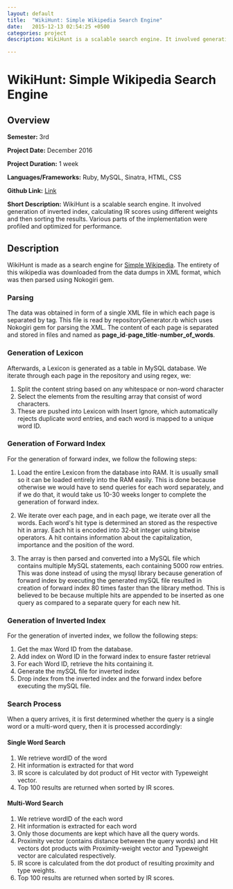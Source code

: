 ```yaml
---
layout: default
title:  "WikiHunt: Simple Wikipedia Search Engine"
date:   2015-12-13 02:54:25 +0500
categories: project
description: WikiHunt is a scalable search engine. It involved generation of inverted index, calculating IR scores using different weights and then sorting the results.

---
```

# **WikiHunt: Simple Wikipedia Search Engine**
## **Overview**
**Semester:** 3rd

**Project Date:** December 2016

**Project Duration:** 1 week

**Languages/Frameworks:** Ruby, MySQL, Sinatra, HTML, CSS

**Github Link:** [Link](https://www.github.com/haseebs/search-engine-ruby)

**Short Description:** WikiHunt is a scalable search engine. It involved
generation of inverted index, calculating IR scores using different
weights and then sorting the results. Various parts of the
implementation were profiled and optimized for performance.

## **Description**
WikiHunt is made as a search engine for [Simple
Wikipedia](https://simple.wikipedia.org/wiki/Main_Page). The entirety of
this wikipedia was downloaded from the data dumps in XML format, which
was then parsed using Nokogiri gem.

### **Parsing**
The data was obtained in form of a single XML file in which each page is
separated by <page> tag. This file is read by repositoryGenerator.rb
which uses Nokogiri gem for parsing the XML. The content of each page
is separated and stored in files and named as
**page_id**-**page_title**-**number_of_words**.

### **Generation of Lexicon**
Afterwards, a Lexicon is generated as a table in MySQL database. We
iterate through each page in the repository and using regex, we:
1. Split the content string based on any whitespace or non-word character
2. Select the elements from the resulting array that consist of word
characters.
3. These are pushed into Lexicon with Insert Ignore, which automatically
   rejects duplicate word entries, and each word is mapped to a unique
   word ID.

### **Generation of Forward Index**
For the generation of forward index, we follow the following steps:
1. Load the entire Lexicon from the database into RAM. It is usually
   small so it can be loaded entirely into the RAM easily. This is done
   because otherwise we would have to send queries for each word
   separately, and if we do that, it would take us 10-30 weeks longer to
   complete the generation of forward index.

2. We iterate over each page, and in each page, we iterate over all the
   words. Each word's hit type is determined an stored as the respective
   hit in array. Each hit is encoded into 32-bit integer using bitwise
   operators. A hit contains information about the capitalization,
   importance and the position of the word.
   
3. The array is then parsed and converted into a MySQL file which contains
   multiple MySQL statements, each containing 5000 row entries. This was
   done instead of using the mysql library because generation of forward
   index by executing the generated mySQL file resulted in creation of
   forward index 80 times faster than the library method. This is believed
   to be because multiple hits are appended to be inserted as one query as
   compared to a separate query for each new hit.
   
### **Generation of Inverted Index**
For the generation of inverted index, we follow the following steps:  
1. Get the max Word ID from the database.
2. Add index on Word ID in the forward index to ensure faster retrieval
3. For each Word ID, retrieve the hits containing it.
4. Generate the mySQL file for inverted index
5. Drop index from the inverted index and the forward index before executing
   the mySQL file.
   
### **Search Process**
When a query arrives, it is first determined whether the query is a single word
or a multi-word query, then it is processed accordingly:
#### **Single Word Search**
1. We retrieve wordID of the word
2. Hit information is extracted for that word
3. IR score is calculated by dot product of Hit vector with Typeweight vector.
4. Top 100 results are returned when sorted by IR scores.

#### **Multi-Word Search**
1. We retrieve wordID of the each word
2. Hit information is extracted for each word
3. Only those documents are kept which have all the query words.
4. Proximity vector (contains distance between the query words)
and Hit vectors dot products with Proximity-weight vector
and Typeweight vector are calculated respectively.
3. IR score is calculated from the dot product of resulting proximity and type
weights.
4. Top 100 results are returned when sorted by IR scores.